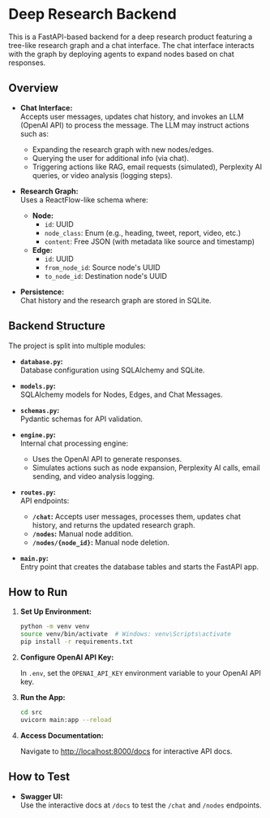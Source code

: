 # Deep Research Backend

This is a FastAPI-based backend for a deep research product featuring a tree-like research graph and a chat interface. The chat interface interacts with the graph by deploying agents to expand nodes based on chat responses.

## Overview

- **Chat Interface:**  
  Accepts user messages, updates chat history, and invokes an LLM (OpenAI API) to process the message. The LLM may instruct actions such as:
  - Expanding the research graph with new nodes/edges.
  - Querying the user for additional info (via chat).
  - Triggering actions like RAG, email requests (simulated), Perplexity AI queries, or video analysis (logging steps).

- **Research Graph:**  
  Uses a ReactFlow-like schema where:
  - **Node:**  
    - `id`: UUID  
    - `node_class`: Enum (e.g., heading, tweet, report, video, etc.)  
    - `content`: Free JSON (with metadata like source and timestamp)
  - **Edge:**  
    - `id`: UUID  
    - `from_node_id`: Source node's UUID  
    - `to_node_id`: Destination node's UUID

- **Persistence:**  
  Chat history and the research graph are stored in SQLite.

## Backend Structure

The project is split into multiple modules:

- **`database.py`:**  
  Database configuration using SQLAlchemy and SQLite.

- **`models.py`:**  
  SQLAlchemy models for Nodes, Edges, and Chat Messages.

- **`schemas.py`:**  
  Pydantic schemas for API validation.

- **`engine.py`:**  
  Internal chat processing engine:
  - Uses the OpenAI API to generate responses.
  - Simulates actions such as node expansion, Perplexity AI calls, email sending, and video analysis logging.

- **`routes.py`:**  
  API endpoints:
  - **`/chat`:** Accepts user messages, processes them, updates chat history, and returns the updated research graph.
  - **`/nodes`:** Manual node addition.
  - **`/nodes/{node_id}`:** Manual node deletion.

- **`main.py`:**  
  Entry point that creates the database tables and starts the FastAPI app.

## How to Run

1. **Set Up Environment:**

   ```bash
   python -m venv venv
   source venv/bin/activate  # Windows: venv\Scripts\activate
   pip install -r requirements.txt
   ```

2. **Configure OpenAI API Key:**

   In `.env`, set the `OPENAI_API_KEY` environment variable to your OpenAI API key.

3. **Run the App:**

   ```bash
   cd src
   uvicorn main:app --reload
   ```

4. **Access Documentation:**

   Navigate to [http://localhost:8000/docs](http://localhost:8000/docs) for interactive API docs.

## How to Test

- **Swagger UI:**  
  Use the interactive docs at `/docs` to test the `/chat` and `/nodes` endpoints.

